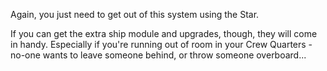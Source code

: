 Again, you just need to get out of this system using the Star.

If you can get the extra ship module and upgrades, though, they will come in handy. Especially if you're running out of room in your Crew Quarters - no-one wants to leave someone behind, or throw someone overboard...
